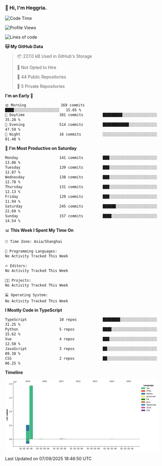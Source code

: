 ### 👋 Hi, I'm Heggria.

<!--START_SECTION:waka-->
![Code Time](http://img.shields.io/badge/Code%20Time-1%2C037%20hrs%2020%20mins-blue)

![Profile Views](http://img.shields.io/badge/Profile%20Views-0-blue)

![Lines of code](https://img.shields.io/badge/From%20Hello%20World%20I%27ve%20Written-24.8%20million%20lines%20of%20code-blue)

**🐱 My GitHub Data** 

> 📦 227.0 kB Used in GitHub's Storage 
 > 
> 🚫 Not Opted to Hire
 > 
> 📜 44 Public Repositories 
 > 
> 🔑 5 Private Repositories 
 > 
**I'm an Early 🐤** 

```text
🌞 Morning                169 commits         ████░░░░░░░░░░░░░░░░░░░░░   15.65 % 
🌆 Daytime                381 commits         █████████░░░░░░░░░░░░░░░░   35.28 % 
🌃 Evening                514 commits         ████████████░░░░░░░░░░░░░   47.59 % 
🌙 Night                  16 commits          ░░░░░░░░░░░░░░░░░░░░░░░░░   01.48 % 
```
📅 **I'm Most Productive on Saturday** 

```text
Monday                   141 commits         ███░░░░░░░░░░░░░░░░░░░░░░   13.06 % 
Tuesday                  139 commits         ███░░░░░░░░░░░░░░░░░░░░░░   12.87 % 
Wednesday                138 commits         ███░░░░░░░░░░░░░░░░░░░░░░   12.78 % 
Thursday                 131 commits         ███░░░░░░░░░░░░░░░░░░░░░░   12.13 % 
Friday                   129 commits         ███░░░░░░░░░░░░░░░░░░░░░░   11.94 % 
Saturday                 245 commits         ██████░░░░░░░░░░░░░░░░░░░   22.69 % 
Sunday                   157 commits         ████░░░░░░░░░░░░░░░░░░░░░   14.54 % 
```


📊 **This Week I Spent My Time On** 

```text
🕑︎ Time Zone: Asia/Shanghai

💬 Programming Languages: 
No Activity Tracked This Week

🔥 Editors: 
No Activity Tracked This Week

🐱‍💻 Projects: 
No Activity Tracked This Week

💻 Operating System: 
No Activity Tracked This Week
```

**I Mostly Code in TypeScript** 

```text
TypeScript               10 repos            ████████░░░░░░░░░░░░░░░░░   31.25 % 
Python                   5 repos             ████░░░░░░░░░░░░░░░░░░░░░   15.62 % 
Vue                      4 repos             ███░░░░░░░░░░░░░░░░░░░░░░   12.50 % 
JavaScript               3 repos             ██░░░░░░░░░░░░░░░░░░░░░░░   09.38 % 
CSS                      2 repos             ██░░░░░░░░░░░░░░░░░░░░░░░   06.25 % 
```



**Timeline**

![Lines of Code chart](https://raw.githubusercontent.com/heggria/heggria/main/assets/bar_graph.png)


 Last Updated on 07/09/2025 18:46:50 UTC
<!--END_SECTION:waka-->
